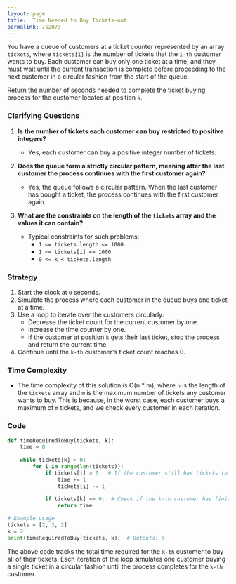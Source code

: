 ```yaml
---
layout: page
title:  Time Needed to Buy Tickets-out
permalink: /s2073
---
```


You have a queue of customers at a ticket counter represented by an array `tickets`, where `tickets[i]` is the number of tickets that the `i-th` customer wants to buy. Each customer can buy only one ticket at a time, and they must wait until the current transaction is complete before proceeding to the next customer in a circular fashion from the start of the queue.

Return the number of seconds needed to complete the ticket buying process for the customer located at position `k`.

### Clarifying Questions

1. **Is the number of tickets each customer can buy restricted to positive integers?**
   - Yes, each customer can buy a positive integer number of tickets.

2. **Does the queue form a strictly circular pattern, meaning after the last customer the process continues with the first customer again?**
   - Yes, the queue follows a circular pattern. When the last customer has bought a ticket, the process continues with the first customer again.

3. **What are the constraints on the length of the `tickets` array and the values it can contain?**
   - Typical constraints for such problems:
      - `1 <= tickets.length <= 1000`
      - `1 <= tickets[i] <= 1000`
      - `0 <= k < tickets.length`

### Strategy

1. Start the clock at `0` seconds.
2. Simulate the process where each customer in the queue buys one ticket at a time.
3. Use a loop to iterate over the customers circularly:
    - Decrease the ticket count for the current customer by one.
    - Increase the time counter by one.
    - If the customer at position `k` gets their last ticket, stop the process and return the current time.
4. Continue until the `k-th` customer's ticket count reaches 0.

### Time Complexity

- The time complexity of this solution is O(n * m), where `n` is the length of the `tickets` array and `m` is the maximum number of tickets any customer wants to buy. This is because, in the worst case, each customer buys a maximum of `m` tickets, and we check every customer in each iteration.

### Code

```python
def timeRequiredToBuy(tickets, k):
    time = 0
    
    while tickets[k] > 0:
        for i in range(len(tickets)):
            if tickets[i] > 0:  # If the customer still has tickets to buy
                time += 1
                tickets[i] -= 1
            
            if tickets[k] == 0:  # Check if the k-th customer has finished buying
                return time

# Example usage
tickets = [2, 3, 2]
k = 2
print(timeRequiredToBuy(tickets, k))  # Outputs: 6
```

The above code tracks the total time required for the `k-th` customer to buy all of their tickets. Each iteration of the loop simulates one customer buying a single ticket in a circular fashion until the process completes for the `k-th` customer.